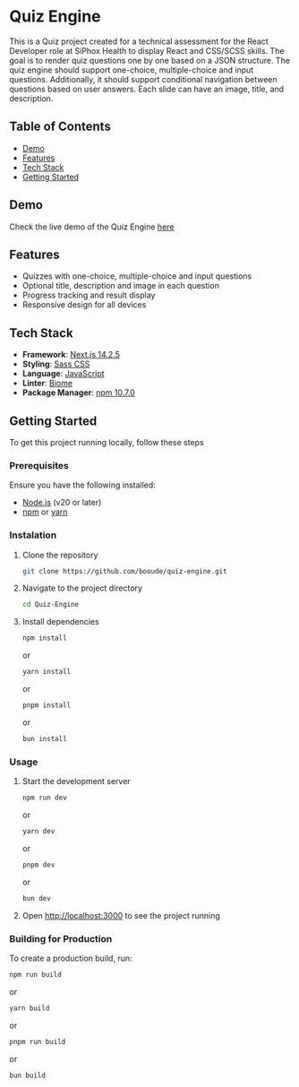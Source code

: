 # Quiz Engine

This is a Quiz project created for a technical assessment for the React Developer role at SiPhox Health to display React and CSS/SCSS skills. The goal is to render quiz questions one by one based on a JSON structure. The quiz engine should support one-choice, multiple-choice and input questions. Additionally, it should support conditional navigation between questions based on user answers. Each slide can have an image, title, and description.

## Table of Contents

- [Demo](#demo)
- [Features](#features)
- [Tech Stack](#tech-stack)
- [Getting Started](#getting-started)

## Demo

Check the live demo of the Quiz Engine [here](https://quiz-engine-three.vercel.app/)

## Features

- Quizzes with one-choice, multiple-choice and input questions
- Optional title, description and image in each question
- Progress tracking and result display
- Responsive design for all devices

## Tech Stack

- **Framework**: [Next.js 14.2.5](https://nextjs.org/)
- **Styling**: [Sass CSS](https://sass-lang.com/)
- **Language**: [JavaScript](https://www.javascript.com/)
- **Linter**: [Biome](https://biomejs.dev/pt-br/)
- **Package Manager**: [npm 10.7.0](https://www.npmjs.com/)

## Getting Started

To get this project running locally, follow these steps

### Prerequisites

Ensure you have the following installed:

- [Node.js](https://nodejs.org/) (v20 or later)
- [npm](https://www.npmjs.com/) or [yarn](https://yarnpkg.com/)

### Instalation

1. Clone the repository
   ```sh
   git clone https://github.com/booude/quiz-engine.git
   ```
2. Navigate to the project directory
   ```sh
   cd Quiz-Engine
   ```
3. Install dependencies
   ```sh
   npm install
   ```
   or
   ```sh
   yarn install
   ```
   or
   ```sh
   pnpm install
   ```
   or
   ```sh
   bun install
   ```

### Usage

1. Start the development server
   ```sh
   npm run dev
   ```
   or
   ```sh
   yarn dev
   ```
   or
   ```sh
   pnpm dev
   ```
   or
   ```sh
   bun dev
   ```
2. Open [http://localhost:3000](http://localhost:3000) to see the project running

### Building for Production

To create a production build, run:

```sh
npm run build
```

or

```sh
yarn build
```

or

```sh
pnpm run build
```

or

```sh
bun build
```

